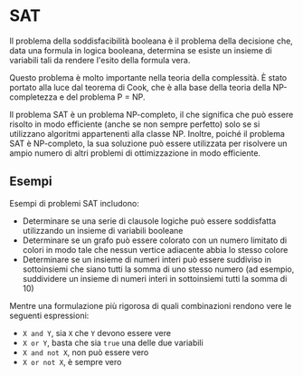 # SAT

Il problema della soddisfacibilità booleana è il problema della decisione che, data una formula in logica booleana, determina se esiste un insieme di variabili tali da rendere l'esito della formula vera.

Questo problema è molto importante nella teoria della complessità. È stato portato alla luce dal teorema di Cook, che è alla base della teoria della NP-completezza e del problema P = NP.

Il problema SAT è un problema NP-completo, il che significa che può essere risolto in modo efficiente (anche se non sempre perfetto) solo se si utilizzano algoritmi appartenenti alla classe NP. Inoltre, poiché il problema SAT è NP-completo, la sua soluzione può essere utilizzata per risolvere un ampio numero di altri problemi di ottimizzazione in modo efficiente.

## Esempi

Esempi di problemi SAT includono:

- Determinare se una serie di clausole logiche può essere soddisfatta utilizzando un insieme di variabili booleane
- Determinare se un grafo può essere colorato con un numero limitato di colori in modo tale che nessun vertice adiacente abbia lo stesso colore
- Determinare se un insieme di numeri interi può essere suddiviso in sottoinsiemi che siano tutti la somma di uno stesso numero (ad esempio, suddividere un insieme di numeri interi in sottoinsiemi tutti la somma di 10)

Mentre una formulazione più rigorosa di quali combinazioni rendono vere le seguenti espressioni:

- `X and Y`, sia `X` che `Y` devono essere vere
- `X or Y`, basta che sia `true` una delle due variabili
- `X and not X`, non può essere vero
- `X or not X`, è sempre vero

